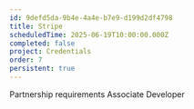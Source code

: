 ```yaml
---
id: 9defd5da-9b4e-4a4e-b7e9-d199d2df4798
title: Stripe
scheduledTime: 2025-06-19T10:00:00.000Z
completed: false
project: Credentials
order: 7
persistent: true
---
```


Partnership requirements
Associate Developer